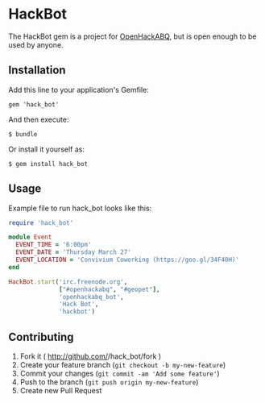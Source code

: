 # HackBot

The HackBot gem is a project for
[OpenHackABQ](http://openhack.github.io/albuquerque/), but is open enough to be
used by anyone.

## Installation

Add this line to your application's Gemfile:

    gem 'hack_bot'

And then execute:

    $ bundle

Or install it yourself as:

    $ gem install hack_bot

## Usage

Example file to run hack_bot looks like this:

```ruby
require 'hack_bot'

module Event
  EVENT_TIME = '6:00pm'
  EVENT_DATE = 'Thursday March 27'
  EVENT_LOCATION = 'Convivium Coworking (https://goo.gl/34F40H)'
end

HackBot.start('irc.freenode.org',
              ["#openhackabq", "#geopet"],
              'openhackabq_bot',
              'Hack Bot',
              'hackbot')
```

## Contributing

1. Fork it ( http://github.com/<my-github-username>/hack_bot/fork )
2. Create your feature branch (`git checkout -b my-new-feature`)
3. Commit your changes (`git commit -am 'Add some feature'`)
4. Push to the branch (`git push origin my-new-feature`)
5. Create new Pull Request

